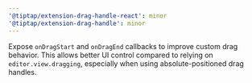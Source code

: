```yaml
---
'@tiptap/extension-drag-handle-react': minor
'@tiptap/extension-drag-handle': minor
---
```


Expose `onDragStart` and `onDragEnd` callbacks to improve custom drag behavior. This allows better UI control compared to relying on `editor.view.dragging`, especially when using absolute-positioned drag handles.
